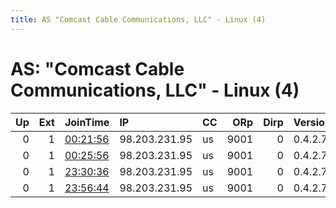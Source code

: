 ```yaml
---
title: AS "Comcast Cable Communications, LLC" - Linux (4)
---
```


# AS: "Comcast Cable Communications, LLC" - Linux (4)

|   Up |   Ext | JoinTime                                                                                            | IP            | CC   |   ORp |   Dirp | Version   | Contact   | Nickname   |   eFamMembers |
|-----:|------:|:----------------------------------------------------------------------------------------------------|:--------------|:-----|------:|-------:|:----------|:----------|:-----------|--------------:|
|    0 |     1 | [00:21:56](https://metrics.torproject.org/rs.html#details/A77F1EC73345C7C4828BFA8BD9C4F848DE6D89AE) | 98.203.231.95 | us   |  9001 |      0 | 0.4.2.7   | None      | 9820323195 |             1 |
|    0 |     1 | [00:25:56](https://metrics.torproject.org/rs.html#details/B450FA0E6D2B6D2CAFF3ECF3BA9414FC525C32A0) | 98.203.231.95 | us   |  9001 |      0 | 0.4.2.7   | None      | 9820323195 |             1 |
|    0 |     1 | [23:30:36](https://metrics.torproject.org/rs.html#details/4F2C30718AF824EF526CB3726A0A38D18A8288A2) | 98.203.231.95 | us   |  9001 |      0 | 0.4.2.7   | None      | Unnamed    |             1 |
|    0 |     1 | [23:56:44](https://metrics.torproject.org/rs.html#details/5BE453908740C5636348010747F27F0AB2E3065D) | 98.203.231.95 | us   |  9001 |      0 | 0.4.2.7   | None      | 9820323195 |             1 |
